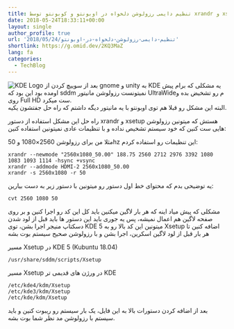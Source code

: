 ```yaml
---
title: تنظیم دایمی رزولوشن دلخواه در اوبونتو و کوبونتو توسط xrandr و xsetup
date: 2018-05-24T18:33:11+00:00
layout: single
author_profile: true
url: '2018/05/24/تنظیم-دایمی-رزولوشن-دلخواه-در-اوبونتو'
shortlink: https://g.omid.dev/2KQ3MaZ
lang: fa
categories: 
  - TechBlog
---
```

![KDE Logo](/images/2018/05/KDE_Logo_Official_Lineart_Detailed.svg_-150x150.png) بعد از سوییچ کردن از gnome و unity به KDE یه مشکلی که برام پیش اومده بود این بود که sddm نمیتونست رزولوشن مانیتور UltraWideم رو تشخیض بده و روی Full HD ست میکرد.  
البته این مشکل رو قبلا هم توی اوبونتو با یه مانیتور دیگه داشتم که راه حل جفتشون یکیه.

راه حل این مشکل استفاده از دستور xrandr و xsetup هستش که میتونین رزولوشن هایی ست کنین که خود سیستم تشخیص نداده و با تنظیمات عادی نمیتونین استفاده کنین:

مثلا من برای رزولوشن 2560×1080 و 50hz این تنظیمات رو استفاده کردم:

```shell
xrandr --newmode "2560x1080_50.00" 188.75 2560 2712 2976 3392 1080 1083 1093 1114 -hsync +vsync
xrandr --addmode HDMI-2 2560x1080_50.00
xrandr -s 2560x1080 -r 50
```

یه توضیحی بدم که محتوای خط اول دستور رو میتونین با دستور زیر به دست بیارین:

`cvt 2560 1080 50`

مشکلی که پیش میاد اینه که هر بار لاگین میکنین باید کل این کد رو اجرا کنین و بر روی صفحه لاگین هم اعمال نمیشه، پس یه جوری باید این دستور ها باید قبل از لود شدن دسکتاپ منیجر اجرا بشن، توی KDE 5 میتونین این کد بالا رو به Xsetup اضافه کنین تا هر بار قبل از لود لاگین اسکرین، اجرا بشن و با رزولوشن صحیح سیستم بوت بشه

مسیر Xsetup در KDE 5 (Kubuntu 18.04)

`/usr/share/sddm/scripts/Xsetup`

مسیر Xsetup در ورژن های قدیمی تر KDE

```shell
/etc/kde4/kdm/Xsetup
/etc/kde3/kdm/Xsetup
/etc/kde/kdm/Xsetup
```

بعد از اضافه کردن دستورات بالا به این فایل، یک بار سیستم رو ریبوت کنین و باید سیستم با رزولوشن مد نظر شما بوت بشه.
